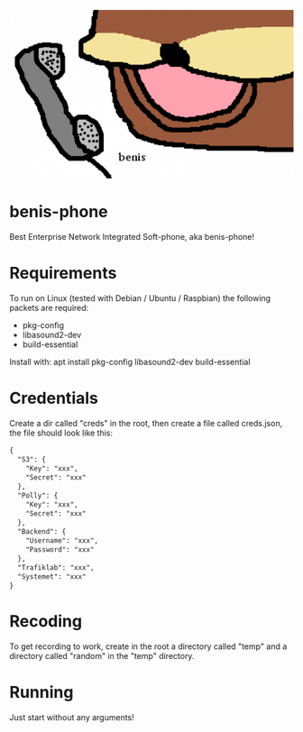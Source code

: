 ![benis-phone Logo](/logo.jpeg)

# benis-phone
Best Enterprise Network Integrated Soft-phone, aka benis-phone!

# Requirements
To run on Linux (tested with Debian / Ubuntu / Raspbian) the following packets are required: 

* pkg-config 
* libasound2-dev 
* build-essential 

Install with: apt install pkg-config libasound2-dev build-essential 

# Credentials
Create a dir called "creds" in the root, then create a file called creds.json, the file should look like this:

```
{
  "S3": {
    "Key": "xxx",
    "Secret": "xxx"
  },
  "Polly": {
    "Key": "xxx",
    "Secret": "xxx"
  },
  "Backend": {
    "Username": "xxx",
    "Password": "xxx"
  },
  "Trafiklab": "xxx",
  "Systemet": "xxx"
}
```

# Recoding
To get recording to work, create in the root a directory called "temp" and a directory called "random" in the "temp" directory.

# Running
Just start without any arguments!